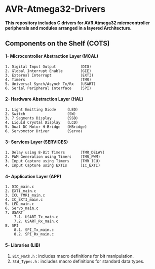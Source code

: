# AVR-Atmega32-Drivers
**This repository includes C drivers for AVR Atmega32 microcontroller peripherals and modules arranged in a layered Architecture.**


## Components on the Shelf (COTS)

#### 1- Microcontroller Abstraction Layer (MCAL)
```
1. Digital Input Output           (DIO)
2. Global Interrupt Enable        (GIE)
3. External Interrupt             (EXTI)
4. Timers                         (TMR)
5. Universal Synch/Asynch Tx/Rx   (USART)
6. Serial Peripheral Interface    (SPI)
```

#### 2- Hardware Abstraction Layer (HAL)
```
1. Light Emitting Diode     (LED)
2. Switch                   (SW)
3. 7 Segments Display       (SSD)
4. Liquid Crystal Display   (LCD)
5. Dual DC Motor H-Bridge   (HBridge)
6. Servomotor Driver        (Servo)
```

#### 3- Services Layer         (SERVICES)
```
1. Delay using 8-Bit Timers       (TMR_DELAY)
2. PWM Generation using Timers    (TMR_PWM)
3. Input Capture using Timers     (TMR_ICU)
4. Input Capture using EXTIs      (IC_EXTI)
```

#### 4- Application Layer  (APP)
```
1. DIO_main.c
2. EXTI_main.c
3. ICU_TMR1_main.c
4. IC_EXTI_main.c
5. LED_main.c
6. Servo_main.c
7. USART
    7.1. USART_Tx_main.c
    7.2. USART_Rx_main.c
8. SPI
    8.1. SPI_Tx_main.c
    8.2. SPI_Rx_main.c
```

#### 5- Libraries  (LIB)
1. `Bit_Math.h`   : includes macro definitions for bit manipulation.
2. `Std_Types.h`  : includes macro definitions for standard data types.
